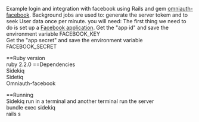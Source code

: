 Example login and integration with facebook using Rails and gem [omniauth-facebook](https://github.com/mkdynamic/omniauth-facebook).
Background jobs are used to: generate the server tokem and to seek User data once per minute.
you will need:
  The first thing we need to do is set up a [Facebook application](http://developers.facebook.com/apps).
  Get the "app id" and save the environment variable		FACEBOOK_KEY  
  Get the "app secret" and save the environment variable	FACEBOOK_SECRET


==Ruby version
  <br/>ruby 2.2.0
==Dependencies
<br/>Sidekiq
<br/>Sidetiq
<br/>Omniauth-facebook

==Running
<br/>Sidekiq run in a terminal and another terminal run the server
<br/>bundle exec sidekiq
<br/>rails s


